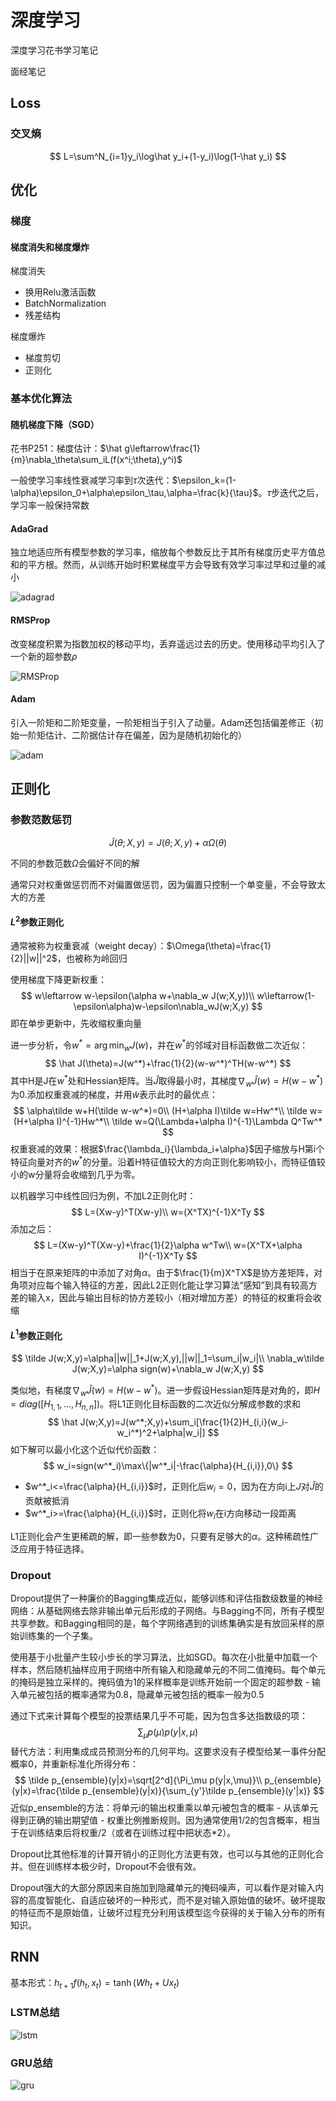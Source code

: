 # 深度学习

深度学习花书学习笔记

面经笔记

## Loss

### 交叉熵

$$
L=\sum^N_{i=1}y_i\log\hat y_i+(1-y_i)\log(1-\hat y_i)
$$

## 优化

### 梯度

#### 梯度消失和梯度爆炸

梯度消失

- 换用Relu激活函数
- BatchNormalization
- 残差结构

梯度爆炸

- 梯度剪切
- 正则化

### 基本优化算法

#### 随机梯度下降（SGD）

花书P251：梯度估计：$\hat g\leftarrow\frac{1}{m}\nabla_\theta\sum_iL(f(x^i;\theta),y^i)$

一般使学习率线性衰减学习率到$\tau$次迭代：$\epsilon_k=(1-\alpha)\epsilon_0+\alpha\epsilon_\tau,\alpha=\frac{k}{\tau}$。$\tau$步迭代之后，学习率一般保持常数

#### AdaGrad

独立地适应所有模型参数的学习率，缩放每个参数反比于其所有梯度历史平方值总和的平方根。然而，从训练开始时积累梯度平方会导致有效学习率过早和过量的减小

![adagrad](..\img\adagrad.png)

#### RMSProp

改变梯度积累为指数加权的移动平均，丢弃遥远过去的历史。使用移动平均引入了一个新的超参数$\rho$

![RMSProp](..\img\RMSProp.png)

#### Adam

引入一阶矩和二阶矩变量，一阶矩相当于引入了动量。Adam还包括偏差修正（初始一阶矩估计、二阶据估计存在偏差，因为是随机初始化的）

![adam](..\img\adam.png)

## 正则化

### 参数范数惩罚

$$
\tilde J(\theta;X,y)=J(\theta;X,y)+\alpha \Omega(\theta)
$$

不同的参数范数$\Omega$会偏好不同的解

通常只对权重做惩罚而不对偏置做惩罚，因为偏置只控制一个单变量，不会导致太大的方差

#### $L^2$参数正则化

通常被称为权重衰减（weight decay）：$\Omega(\theta)=\frac{1}{2}||w||^2$，也被称为岭回归

使用梯度下降更新权重：
$$
w\leftarrow w-\epsilon(\alpha w+\nabla_w J(w;X,y))\\
w\leftarrow(1-\epsilon\alpha)w-\epsilon\nabla_wJ(w;X,y)
$$
即在单步更新中，先收缩权重向量

进一步分析，令$w^*=\arg\min_wJ(w)$，并在$w^*$的邻域对目标函数做二次近似：
$$
\hat J(\theta)=J(w^*)+\frac{1}{2}(w-w^*)^TH(w-w^*)
$$
其中H是J在$w^*$处和Hessian矩阵。当$\hat J$取得最小时，其梯度$\nabla_w\hat J(w)=H(w-w^*)$为0.添加权重衰减的梯度，并用$\tilde w$表示此时的最优点：
$$
\alpha\tilde w+H(\tilde w-w^*)=0\\
(H+\alpha I)\tilde w=Hw^*\\
\tilde w=(H+\alpha I)^{-1}Hw^*\\
\tilde w=Q(\Lambda+\alpha I)^{-1}\Lambda Q^Tw^*
$$
权重衰减的效果：根据$\frac{\lambda_i}{\lambda_i+\alpha}$因子缩放与H第i个特征向量对齐的$w^*$的分量。沿着H特征值较大的方向正则化影响较小，而特征值较小的w分量将会收缩到几乎为零。

以机器学习中线性回归为例，不加L2正则化时：
$$
L=(Xw-y)^T(Xw-y)\\
w=(X^TX)^{-1}X^Ty
$$
添加之后：
$$
L=(Xw-y)^T(Xw-y)+\frac{1}{2}\alpha w^Tw\\
w=(X^TX+\alpha I)^{-1}X^Ty
$$
相当于在原来矩阵的中添加了对角$\alpha$。由于$\frac{1}{m}X^TX$是协方差矩阵，对角项对应每个输入特征的方差，因此L2正则化能让学习算法“感知”到具有较高方差的输入x，因此与输出目标的协方差较小（相对增加方差）的特征的权重将会收缩

#### $L^1$参数正则化

$$
\tilde J(w;X,y)=\alpha||w||_1+J(w;X,y),||w||_1=\sum_i|w_i|\\
\nabla_w\tilde J(w;X,y)=\alpha sign(w)+\nabla_w J(w;X,y)
$$

类似地，有梯度$\nabla_w\hat J(w)=H(w-w^*)$。进一步假设Hessian矩阵是对角的，即$H=diag([H_{1,1},...,H_{n,n}])$。将L1正则化目标函数的二次近似分解成参数的求和
$$
\hat J(w;X,y)=J(w^*;X,y)+\sum_i[\frac{1}{2}H_{i,i}(w_i-w_i^*)^2+\alpha|w_i|]
$$
如下解可以最小化这个近似代价函数：
$$
w_i=sign(w^*_i)\max\{|w^*_i|-\frac{\alpha}{H_{i,i}},0\}
$$

- $w^*_i<=\frac{\alpha}{H_{i,i}}$时，正则化后$w_i=0$，因为在方向i上$J$对$\hat J$的贡献被抵消
- $w^*_i>=\frac{\alpha}{H_{i,i}}$时，正则化将$w_i$在i方向移动一段距离

L1正则化会产生更稀疏的解，即一些参数为0，只要有足够大的$\alpha$。这种稀疏性广泛应用于特征选择。

### Dropout

Dropout提供了一种廉价的Bagging集成近似，能够训练和评估指数级数量的神经网络：从基础网络去除非输出单元后形成的子网络。与Bagging不同，所有子模型共享参数。和Bagging相同的是，每个字网络遇到的训练集确实是有放回采样的原始训练集的一个子集。

使用基于小批量产生较小步长的学习算法，比如SGD。每次在小批量中加载一个样本，然后随机抽样应用于网络中所有输入和隐藏单元的不同二值掩码。每个单元的掩码是独立采样的。掩码值为1的采样概率是训练开始前一个固定的超参数 - 输入单元被包括的概率通常为0.8，隐藏单元被包括的概率一般为0.5

通过下式来计算每个模型的投票结果几乎不可能，因为包含多达指数级的项：
$$
\sum_{\mu}p(\mu)p(y|x,\mu)
$$
替代方法：利用集成成员预测分布的几何平均。这要求没有子模型给某一事件分配概率0，并重新标准化所得分布：
$$
\tilde p_{ensemble}(y|x)=\sqrt[2^d]{\Pi_\mu p(y|x,\mu)}\\
p_{ensemble}(y|x)=\frac{\tilde p_{ensemble}(y|x)}{\sum_{y'}\tilde p_{ensemble}(y'|x)}
$$
近似p_ensemble的方法：将单元i的输出权重乘以单元i被包含的概率 - 从该单元得到正确的输出期望值 - 权重比例推断规则。因为通常使用1/2的包含概率，相当于在训练结束后将权重/2（或者在训练过程中把状态*2）。

Dropout比其他标准的计算开销小的正则化方法更有效，也可以与其他的正则化合并。但在训练样本极少时，Dropout不会很有效。

Dropout强大的大部分原因来自施加到隐藏单元的掩码噪声，可以看作是对输入内容的高度智能化、自适应破坏的一种形式，而不是对输入原始值的破坏。破坏提取的特征而不是原始值，让破坏过程充分利用该模型迄今获得的关于输入分布的所有知识。

## RNN

基本形式：$h_{t+1}f(h_t,x_t)=\tanh(Wh_t+Ux_t)$

### LSTM总结

![lstm](..\img\lstm.png)

### GRU总结

![gru](..\img\gru.png)